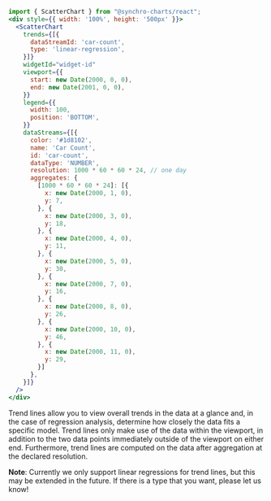 ```jsx
import { ScatterChart } from "@synchro-charts/react";
<div style={{ width: '100%', height: '500px' }}>
  <ScatterChart
    trends={[{
      dataStreamId: 'car-count',
      type: 'linear-regression',
    }]}
    widgetId="widget-id"
    viewport={{
      start: new Date(2000, 0, 0),
      end: new Date(2001, 0, 0),
    }}
    legend={{
      width: 100,
      position: 'BOTTOM',
    }}
    dataStreams={[{
      color: '#1d8102',
      name: 'Car Count',
      id: 'car-count',
      dataType: 'NUMBER',
      resolution: 1000 * 60 * 60 * 24, // one day
      aggregates: {
        [1000 * 60 * 60 * 24]: [{
          x: new Date(2000, 1, 0),
          y: 7,
        }, {
          x: new Date(2000, 3, 0),
          y: 18,
        }, {
          x: new Date(2000, 4, 0),
          y: 11,
        }, {
          x: new Date(2000, 5, 0),
          y: 30,
        }, {
          x: new Date(2000, 7, 0),
          y: 16,
        }, {
          x: new Date(2000, 8, 0),
          y: 26,
        }, {
          x: new Date(2000, 10, 0),
          y: 46,
        }, {
          x: new Date(2000, 11, 0),
          y: 29,
        }]
      },
    }]}
  />
</div>
```

Trend lines allow you to view overall trends in the data at a glance and, in the case of regression analysis, determine how closely the data fits a specific model.
Trend lines only make use of the data within the viewport, in addition to the two data points immediately outside of the viewport on either end.
Furthermore, trend lines are computed on the data after aggregation at the declared resolution.
    
**Note**: Currently we only support linear regressions for trend lines, but this may be extended in the future.
If there is a type that you want, please let us know!

